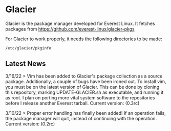 # Glacier
Glacier is the package manager developed for Everest Linux. It fetches packages from https://github.com/everest-linux/glacier-pkgs

For Glacier to work properly, it needs the following directories to be made:

  `/etc/glacier/pkginfo`
  
 ## Latest News
 
 3/16/22 > Vim has been added to Glacier's package collection as a source package. Additionally, a couple of bugs have been ironed out. To install vim, you must be on the latest version of Glacier. This can be done by cloning this repository, marking UPDATE-GLACIER.sh as executable, and running it as root. I plan on porting more vital system software to the repositories before I release another Everest tarball. Current version: (0.3rc)
 
 3/10/22 > Proper error handling has finally been added! If an operation fails, the package manager will quit, instead of continuing with the operation. Current version: (0.2rc)
